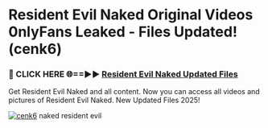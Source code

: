 # Resident Evil Naked Original Videos 0nlyFans Leaked - Files Updated! (cenk6)

<h3>🔴 CLICK HERE 🌐==►► <a href="https://tinyurl.com/up5wt9bj" rel="nofollow">Resident Evil Naked Updated Files</a></h3>

Get Resident Evil Naked and all content. Now you can access all videos and pictures of Resident Evil Naked. New Updated Files 2025!

[![cenk6](https://i.imgur.com/ABiUzMV.gif)](https://tinyurl.com/up5wt9bj)
naked resident evil